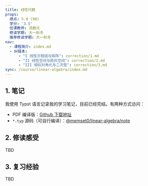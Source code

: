 ```yaml
---
title: 线性代数
props:
  绩点: 5.0 (98)
  学分: '3.5'
  任课教师: 汤数元
  修读学期: 大一秋冬
  推荐修读学期: 大一秋冬
nav:
  - 课程简介: index.md
  - 纠错本:
      - "I 线性方程组与矩阵": correction/1.md
      - "II 线性空间与欧氏空间": correction/2.md
      - "III 相似对角化与二次型": correction/3.md
sync: /course/linear-algebra/index.md
---
```


## 1. 笔记

我使用 Typst 语言记录我的学习笔记，目前已经完结。有两种方式访问：

- PDF 编译版：[Github 下载地址](https://github.com/memset0/shared-files/blob/master/2024/02/12/%E7%BA%BF%E6%80%A7%E4%BB%A3%E6%95%B0%E7%AC%94%E8%AE%B0%40memset0.pdf)
- `*.typ` 源码（可自行编译）：[@memset0/linear-algebra/note](https://github.com/mem-courses/linear-algebra/tree/main/note)

## 2. 修读感受

TBD

## 3. 复习经验

TBD
